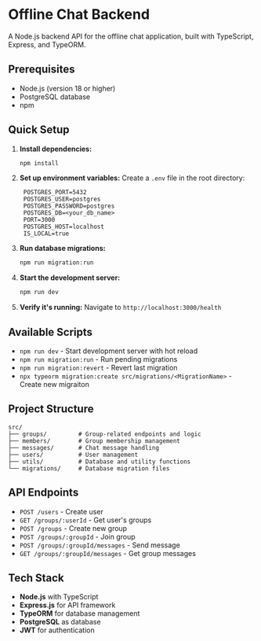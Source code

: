 # Offline Chat Backend

A Node.js backend API for the offline chat application, built with TypeScript, Express, and TypeORM.

## Prerequisites

- Node.js (version 18 or higher)
- PostgreSQL database
- npm

## Quick Setup

1. **Install dependencies:**
   ```bash
   npm install
   ```

2. **Set up environment variables:**
   Create a `.env` file in the root directory:
   ```env
    POSTGRES_PORT=5432
    POSTGRES_USER=postgres
    POSTGRES_PASSWORD=postgres
    POSTGRES_DB=<your_db_name>
    PORT=3000
    POSTGRES_HOST=localhost
    IS_LOCAL=true
   ```

3. **Run database migrations:**
   ```bash
   npm run migration:run
   ```

4. **Start the development server:**
   ```bash
   npm run dev
   ```

5. **Verify it's running:**
   Navigate to `http://localhost:3000/health`

## Available Scripts

- `npm run dev` - Start development server with hot reload
- `npm run migration:run` - Run pending migrations
- `npm run migration:revert` - Revert last migration
- `npx typeorm migration:create src/migrations/<MigrationName>` - Create new migraiton


## Project Structure

```
src/
├── groups/         # Group-related endpoints and logic
├── members/        # Group membership management
├── messages/       # Chat message handling
├── users/          # User management
├── utils/          # Database and utility functions
└── migrations/     # Database migration files
```

## API Endpoints

- `POST /users` - Create user
- `GET /groups/:userId` - Get user's groups
- `POST /groups` - Create new group
- `POST /groups/:groupId` - Join group
- `POST /groups/:groupId/messages` - Send message
- `GET /groups/:groupId/messages` - Get group messages

## Tech Stack

- **Node.js** with TypeScript
- **Express.js** for API framework
- **TypeORM** for database management
- **PostgreSQL** as database
- **JWT** for authentication
